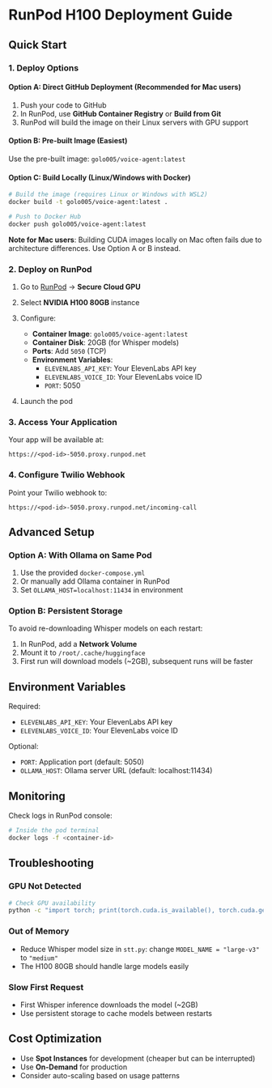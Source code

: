 # RunPod H100 Deployment Guide

## Quick Start

### 1. Deploy Options

#### Option A: Direct GitHub Deployment (Recommended for Mac users)

1. Push your code to GitHub
2. In RunPod, use **GitHub Container Registry** or **Build from Git**
3. RunPod will build the image on their Linux servers with GPU support

#### Option B: Pre-built Image (Easiest)

Use the pre-built image: `golo005/voice-agent:latest`

#### Option C: Build Locally (Linux/Windows with Docker)

```bash
# Build the image (requires Linux or Windows with WSL2)
docker build -t golo005/voice-agent:latest .

# Push to Docker Hub
docker push golo005/voice-agent:latest
```

**Note for Mac users**: Building CUDA images locally on Mac often fails due to architecture differences. Use Option A or B instead.

### 2. Deploy on RunPod

1. Go to [RunPod](https://runpod.io) → **Secure Cloud GPU**
2. Select **NVIDIA H100 80GB** instance
3. Configure:
   - **Container Image**: `golo005/voice-agent:latest`
   - **Container Disk**: 20GB (for Whisper models)
   - **Ports**: Add `5050` (TCP)
   - **Environment Variables**:
     - `ELEVENLABS_API_KEY`: Your ElevenLabs API key
     - `ELEVENLABS_VOICE_ID`: Your ElevenLabs voice ID
     - `PORT`: 5050

4. Launch the pod

### 3. Access Your Application

Your app will be available at:
```
https://<pod-id>-5050.proxy.runpod.net
```

### 4. Configure Twilio Webhook

Point your Twilio webhook to:
```
https://<pod-id>-5050.proxy.runpod.net/incoming-call
```

## Advanced Setup

### Option A: With Ollama on Same Pod

1. Use the provided `docker-compose.yml`
2. Or manually add Ollama container in RunPod
3. Set `OLLAMA_HOST=localhost:11434` in environment

### Option B: Persistent Storage

To avoid re-downloading Whisper models on each restart:

1. In RunPod, add a **Network Volume**
2. Mount it to `/root/.cache/huggingface`
3. First run will download models (~2GB), subsequent runs will be faster

## Environment Variables

Required:
- `ELEVENLABS_API_KEY`: Your ElevenLabs API key
- `ELEVENLABS_VOICE_ID`: Your ElevenLabs voice ID

Optional:
- `PORT`: Application port (default: 5050)
- `OLLAMA_HOST`: Ollama server URL (default: localhost:11434)

## Monitoring

Check logs in RunPod console:
```bash
# Inside the pod terminal
docker logs -f <container-id>
```

## Troubleshooting

### GPU Not Detected
```bash
# Check GPU availability
python -c "import torch; print(torch.cuda.is_available(), torch.cuda.get_device_name(0))"
```

### Out of Memory
- Reduce Whisper model size in `stt.py`: change `MODEL_NAME = "large-v3"` to `"medium"`
- The H100 80GB should handle large models easily

### Slow First Request
- First Whisper inference downloads the model (~2GB)
- Use persistent storage to cache models between restarts

## Cost Optimization

- Use **Spot Instances** for development (cheaper but can be interrupted)
- Use **On-Demand** for production
- Consider auto-scaling based on usage patterns
